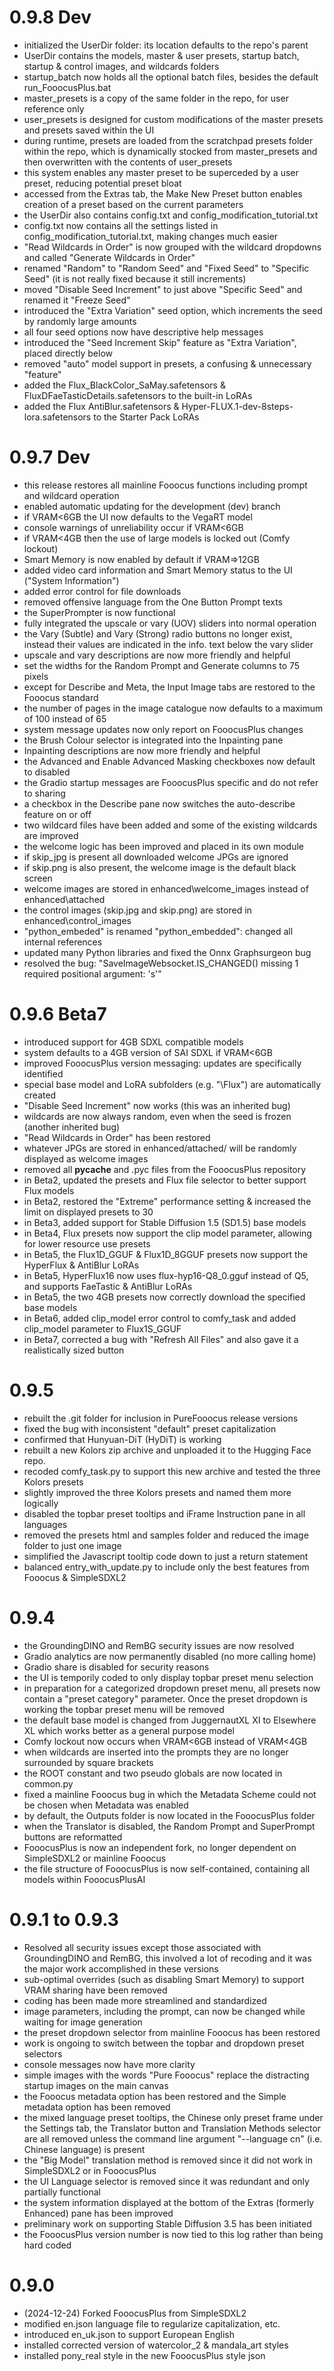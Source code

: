 # 0.9.8 Dev

* initialized the UserDir folder: its location defaults to the repo's parent
* UserDir contains the models, master & user presets, startup batch, startup & control images, and wildcards folders
* startup_batch now holds all the optional batch files, besides the default run_FooocusPlus.bat
* master_presets is a copy of the same folder in the repo, for user reference only
* user_presets is designed for custom modifications of the master presets and presets saved within the UI
* during runtime, presets are loaded from the scratchpad presets folder within the repo, which is dynamically stocked
  from master_presets and then overwritten with the contents of user_presets
* this system enables any master preset to be superceded by a user preset, reducing potential preset bloat
* accessed from the Extras tab, the Make New Preset button enables creation of a preset based on the current parameters
* the UserDir also contains config.txt and config_modification_tutorial.txt
* config.txt now contains all the settings listed in config_modification_tutorial.txt, making changes much easier
* "Read Wildcards in Order" is now grouped with the wildcard dropdowns and called "Generate Wildcards in Order"
* renamed "Random" to "Random Seed" and "Fixed Seed" to "Specific Seed" (it is not really fixed because it still increments)
* moved "Disable Seed Increment" to just above "Specific Seed" and renamed it "Freeze Seed"
* introduced the "Extra Variation" seed option, which increments the seed by randomly large amounts
* all four seed options now have descriptive help messages
* introduced the "Seed Increment Skip" feature as "Extra Variation", placed directly below 
* removed "auto" model support in presets, a confusing & unnecessary "feature"
* added the Flux_BlackColor_SaMay.safetensors & FluxDFaeTasticDetails.safetensors to the built-in LoRAs
* added the Flux AntiBlur.safetensors & Hyper-FLUX.1-dev-8steps-lora.safetensors to the Starter Pack LoRAs


# 0.9.7 Dev

* this release restores all mainline Fooocus functions
  including prompt and wildcard operation
* enabled automatic updating for the development (dev) branch
* if VRAM<6GB the UI now defaults to the VegaRT model
* console warnings of unreliability occur if VRAM<6GB
* if VRAM<4GB then the use of large models is locked out (Comfy lockout)
* Smart Memory is now enabled by default if VRAM=>12GB
* added video card information and Smart Memory status to the UI ("System Information")
* added error control for file downloads
* removed offensive language from the One Button Prompt texts
* the SuperPrompter is now functional
* fully integrated the upscale or vary (UOV) sliders into normal operation
* the Vary (Subtle) and Vary (Strong) radio buttons no longer exist,
  instead their values are indicated in the info. text below the vary slider
* upscale and vary descriptions are now more friendly and helpful  
* set the widths for the Random Prompt and Generate columns to 75 pixels
* except for Describe and Meta, the Input Image tabs are restored to the Fooocus standard
* the number of pages in the image catalogue now defaults to a maximum of 100 instead of 65
* system message updates now only report on FooocusPlus changes
* the Brush Colour selector is integrated into the Inpainting pane
* Inpainting descriptions are now more friendly and helpful
* the Advanced and Enable Advanced Masking checkboxes now default to disabled
* the Gradio startup messages are FooocusPlus specific and do not refer to sharing
* a checkbox in the Describe pane now switches the auto-describe feature on or off
* two wildcard files have been added and some of the existing wildcards are improved
* the welcome logic has been improved and placed in its own module
* if skip_jpg is present all downloaded welcome JPGs are ignored
* if skip.png is also present, the welcome image is the default black screen
* welcome images are stored in enhanced\welcome_images instead of enhanced\attached
* the control images (skip.jpg and skip.png) are stored in enhanced\control_images
* "python_embeded" is renamed "python_embedded": changed all internal references
* updated many Python libraries and fixed the Onnx Graphsurgeon bug
* resolved the bug: "SaveImageWebsocket.IS_CHANGED() missing 1 required positional argument: 's'"


# 0.9.6 Beta7

* introduced support for 4GB SDXL compatible models
* system defaults to a 4GB version of SAI SDXL if VRAM<6GB
* improved FooocusPlus version messaging: updates are specifically identified
* special base model and LoRA subfolders (e.g. "\Flux") are automatically created
* "Disable Seed Increment" now works (this was an inherited bug)
* wildcards are now always random, even when the seed is frozen (another inherited bug)
* "Read Wildcards in Order" has been restored
* whatever JPGs are stored in enhanced/attached/ will be randomly displayed as welcome images
* removed all __pycache__ and .pyc files from the FooocusPlus repository
* in Beta2, updated the presets and Flux file selector to better support Flux models
* in Beta2, restored the "Extreme" performance setting & increased the limit on displayed presets to 30
* in Beta3, added support for Stable Diffusion 1.5 (SD1.5) base models
* in Beta4, Flux presets now support the clip model parameter, allowing for lower resource use presets
* in Beta5, the Flux1D_GGUF & Flux1D_8GGUF presets now support the HyperFlux & AntiBlur LoRAs
* in Beta5, HyperFlux16 now uses flux-hyp16-Q8_0.gguf instead of Q5, and supports FaeTastic & AntiBlur LoRAs
* in Beta5, the two 4GB presets now correctly download the specified base models
* in Beta6, added clip_model error control to comfy_task and added clip_model parameter to Flux1S_GGUF
* in Beta7, corrected a bug with "Refresh All Files" and also gave it a realistically sized button


# 0.9.5

* rebuilt the .git folder for inclusion in PureFooocus release versions
* fixed the bug with inconsistent "default" preset capitalization
* confirmed that Hunyuan-DiT (HyDiT) is working
* rebuilt a new Kolors zip archive and unploaded it to the Hugging Face repo.
* recoded comfy_task.py to support this new archive and tested the three Kolors presets
* slightly improved the three Kolors presets and named them more logically
* disabled the topbar preset tooltips and iFrame Instruction pane in all languages
* removed the presets html and samples folder and reduced the image folder to just one image
* simplified the Javascript tooltip code down to just a return statement
* balanced entry_with_update.py to include only the best features from Fooocus & SimpleSDXL2


# 0.9.4

* the GroundingDINO and RemBG security issues are now resolved
* Gradio analytics are now permanently disabled (no more calling home)
* Gradio share is disabled for security reasons
* the UI is temporily coded to only display topbar preset menu selection
* in preparation for a categorized dropdown preset menu, all presets now contain a "preset category"
  parameter. Once the preset dropdown is working the topbar preset menu will be removed
* the default base model is changed from JuggernautXL XI to Elsewhere XL which works better as a general
  purpose model
* Comfy lockout now occurs when VRAM<6GB instead of VRAM<4GB
* when wildcards are inserted into the prompts they are no longer surrounded by square brackets
* the ROOT constant and two pseudo globals are now located in common.py
* fixed a mainline Fooocus bug in which the Metadata Scheme could not be chosen when Metadata was enabled
* by default, the Outputs folder is now located in the FooocusPlus folder
* when the Translator is disabled, the Random Prompt and SuperPrompt buttons are reformatted
* FooocusPlus is now an independent fork, no longer dependent on SimpleSDXL2 or mainline Fooocus
* the file structure of FooocusPlus is now self-contained, containing all models within FooocusPlusAI


# 0.9.1 to 0.9.3

* Resolved all security issues except those associated with GroundingDINO and RemBG,
  this involved a lot of recoding and it was the major work accomplished in these versions
* sub-optimal overrides (such as disabling Smart Memory) to support VRAM sharing have been removed
* coding has been made more streamlined and standardized
* image parameters, including the prompt, can now be changed while waiting for image generation
* the preset dropdown selector from mainline Fooocus has been restored
* work is ongoing to switch between the topbar and dropdown preset selectors
* console messages now have more clarity
* simple images with the words "Pure Fooocus" replace the distracting startup images on the main canvas
* the Fooocus metadata option has been restored and the Simple metadata option has been removed
* the mixed language preset tooltips, the Chinese only preset frame under the Settings tab, the
  Translator button and Translation Methods selector are all removed unless the command line
   argument "--language cn" (i.e. Chinese language) is present
* the "Big Model" translation method is removed since it did not work in SimpleSDXL2 or in FooocusPlus
* the UI Language selector is removed since it was redundant and only partially functional
* the system information displayed at the bottom of the Extras (formerly Enhanced) pane has been improved
* preliminary work on supporting Stable Diffusion 3.5 has been initiated
* the FooocusPlus version number is now tied to this log rather than being hard coded


# 0.9.0

* (2024-12-24) Forked FooocusPlus from SimpleSDXL2
* modified en.json language file to regularize capitalization, etc.
* introduced en_uk.json to support European English
* installed corrected version of watercolor_2 & mandala_art styles
* installed pony_real style in the new FooocusPlus style json

